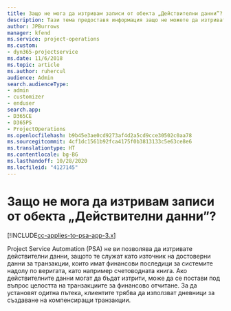 ```yaml
---
title: Защо не мога да изтривам записи от обекта „Действителни данни”?
description: Тази тема предоставя информация защо не можете да изтривате записи от обекта „Действителните данни“.
author: JPBurrows
manager: kfend
ms.service: project-operations
ms.custom:
- dyn365-projectservice
ms.date: 11/6/2018
ms.topic: article
ms.author: ruhercul
audience: Admin
search.audienceType:
- admin
- customizer
- enduser
search.app:
- D365CE
- D365PS
- ProjectOperations
ms.openlocfilehash: b9b45e3ae0cd9273af4d2a5cd9cce30502c0aa78
ms.sourcegitcommit: 4cf1dc1561b92fca4175f0b3813133c5e63ce8e6
ms.translationtype: HT
ms.contentlocale: bg-BG
ms.lasthandoff: 10/28/2020
ms.locfileid: "4127145"
---
```

# <a name="why-cant-i-delete-records-from-the-actuals-entity"></a>Защо не мога да изтривам записи от обекта „Действителни данни”?

[!INCLUDE[cc-applies-to-psa-app-3.x](../includes/cc-applies-to-psa-app-3x.md)]

Project Service Automation (PSA) не ви позволява да изтривате действителни данни, защото те служат като източник на достоверни данни за транзакции, които имат финансови последици за системите надолу по веригата, като например счетоводната книга. Ако действителните данни могат да бъдат изтрити, може да се постави под въпрос целостта на транзакциите за финансово отчитане. За да установят одитна пътека, клиентите трябва да използват дневници за създаване на компенсиращи транзакции.

